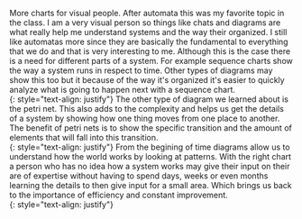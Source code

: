 More charts for visual people. After automata this was my favorite topic in the class. I am a very visual person so things like chats and diagrams are what really help me understand systems and the way their organized. I still like automatas more since they are basically the fundamental to everything that we do and that is very interesting to me. Although this is the case there is a need for different parts of a system. For example sequence charts show the way a system runs in respect to time. Other types of diagrams may show this too but it because of the way it's organized it's easier to quickly analyze what is going to happen next with a sequence chart.   
{: style="text-align: justify"}
The other type of diagram we learned about is the petri net. This also adds to the complexity and helps us get the details of a system by showing how one thing moves from one place to another. The benefit of petri nets is to show the specific transition and the amount of elements that will fall into this transition.  
{: style="text-align: justify"}
From the begining of time diagrams allow us to understand how the world works by looking at patterns. With the right chart a person who has no idea how a system works may give their input on their are of expertise without having to spend days, weeks or even months learning the details to then give input for a small area. Which brings us back to the importance of efficiency and constant improvement.  
{: style="text-align: justify"}
